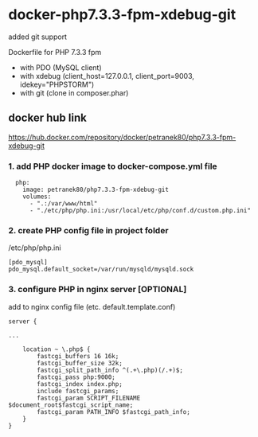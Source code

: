 # docker-php7.3.3-fpm-xdebug-git
added git support

Dockerfile for PHP 7.3.3 fpm

* with PDO (MySQL client)
* with xdebug (client_host=127.0.0.1, client_port=9003, idekey="PHPSTORM")
* with git (clone in composer.phar)

## docker hub link

https://hub.docker.com/repository/docker/petranek80/php7.3.3-fpm-xdebug-git

### 1. add PHP docker image to docker-compose.yml file

```
  php:
    image: petranek80/php7.3.3-fpm-xdebug-git
    volumes:
      - ".:/var/www/html"
      - "./etc/php/php.ini:/usr/local/etc/php/conf.d/custom.php.ini"
```
      

### 2. create PHP config file in project folder

/etc/php/php.ini
```
[pdo_mysql]
pdo_mysql.default_socket=/var/run/mysqld/mysqld.sock
```
### 3. configure PHP in nginx server [OPTIONAL]

add to nginx config file (etc. default.template.conf)

```
server {

...

    location ~ \.php$ {
        fastcgi_buffers 16 16k;
        fastcgi_buffer_size 32k;
        fastcgi_split_path_info ^(.+\.php)(/.+)$;
        fastcgi_pass php:9000;
        fastcgi_index index.php;
        include fastcgi_params;
        fastcgi_param SCRIPT_FILENAME $document_root$fastcgi_script_name;
        fastcgi_param PATH_INFO $fastcgi_path_info;
    }
}    
```    
